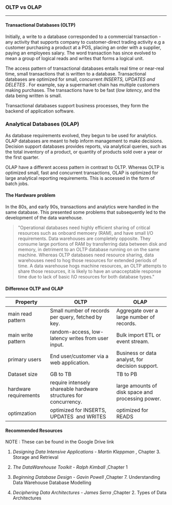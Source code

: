 ### OLTP vs OLAP

---

#### Transactional Databases (OLTP)

Initially, a write to a database corresponded to a commercial transaction - any activity that supports company to customer-direct trading activity e.g a customer purchasing a product at a POS, placing an order with a supplier, paying an employees salary. The word transaction has since evolved to mean a group of logical reads and writes that forms a logical unit.

The access pattern of transactional databases entails real time or near-real time, small transactions that is written to a database. Transactional databases are optimized for small, concurrent *INSERTS, UPDATES and DELETES* . For example, say a supermarket chain has multiple customers making purchases. The transactions have to be fast (*low latency*, and the data being written is small.

Transactional databases support business processes, they form the backend of  application software. 

### Analytical Databases (OLAP)

As database requirements evolved, they begun to be used for analytics. OLAP databases are meant to help inform management to make decisions. Decision support databases provides reports, via analytical queries, such as the total  inventory of a product, or quantity of products sold over a year or the first quarter.

OLAP have a different access pattern in contrast to OLTP. Whereas OLTP is optimized small, fast and concurrent transactions, OLAP is optimized for large analytical reporting requirements. This is accessed in the form of batch jobs.

#### The Hardware problem

In the 80s, and early 90s, transactions and analytics were handled in the same database. This presented some problems that subsequently led to the development of the data warehouse.

> "Operational databases need highly efficient sharing of critical resources such as onboard memoery (RAM), and have small I/O requirements. Data warehouses are completely opposite. They consume large portions of RAM by transferring data between disk and memory, in detriment to an OLTP database running on on the same machine. Whereas OLTP databases need resource sharing, data warehouses need to hog those resources for extended periods of time. A data warehouse hogs machine resources, an OLTP attempts to share those resources, it is likely to have an unacceptable response time due to lack of basic I\O resources for both database types."

#### Difference OLTP and OLAP

| Property              | OLTP                                                             | OLAP                                              |
| --------------------- | ---------------------------------------------------------------- | ------------------------------------------------- |
| main read pattern     | Small number of records per query, fetched by key.               | Aggregate over a large number of records.         |
| main write pattern    | random-access, low-latency writes from user input.               | Bulk import ETL or event stream.                  |
| primary users         | End user/customer via a web application.                         | Business or data analyst, for decision support.   |
| Dataset size          | GB to TB                                                         | TB to PB                                          |
| hardware requirements | require intensely shareable hardware structures for concurrency. | large amounts of disk space and processing power. |
| optimzation           | optimized for INSERTS, UPDATES  and WRITES                       | optimized for READS                               |

#### Recommended Resources

NOTE : These can be found in the Google Drive link

1. *Designing Data Intensive Applications - Martin Kleppman* , Chapter 3. Storage and Retrieval

2. *The DataWarehouse Toolkit - Ralph Kimball*  ,Chapter 1

3. *Beginning Database Design - Gavin Powell* ,Chapter 7. Understanding Data Warehouse Database Modelling

4. *Deciphering Data Architectures - James Serra* ,Chapter 2. Types of Data Architectures
